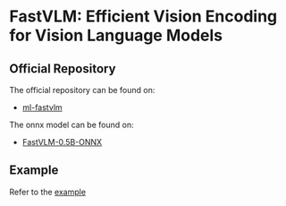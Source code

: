 # FastVLM: Efficient Vision Encoding for Vision Language Models

## Official Repository

The official repository can be found on: 
* [ml-fastvlm](https://github.com/apple/ml-fastvlm)

The onnx model can be found on:
* [FastVLM-0.5B-ONNX](https://huggingface.co/onnx-community/FastVLM-0.5B-ONNX)

## Example

Refer to the [example](../../../examples/fastvlm)

